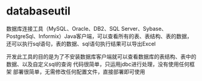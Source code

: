 # databaseutil
数据库连接工具（MySQL、Oracle、DB2、SQL Server、Sybase、PostgreSql、Informix）Java客户端，可以查看所有的表、表结构、表的数据，还可以执行sql语句，表的数据、sql语句执行结果可以导出Excel

开发此工具的目的是为了不安装数据库客户端就可以查看数据库的表结构、表中的数据、以及自定义sql的查询
代码很简单，只运用jdbc进行处理，没有使用任何框架
部署很简单，无需修改任何配置文件，直接部署即可使用
